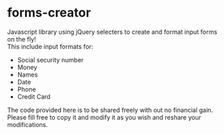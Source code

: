 # forms-creator
Javascript library using jQuery selecters to create and format input forms on the fly!<br>
This include input formats for:
  <ul>
    <li>Social security number</li>
    <li>Money</li>
    <li>Names</li>
    <li>Date</li>
    <li>Phone</li>
    <li>Credit Card</li>
  </ul>
The code provided here is to be shared freely with out no financial gain.
Please fill free to copy it and modify it as you wish and 
reshare your modifications. 

